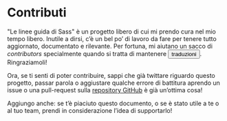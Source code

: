 
# Contributi

"Le linee guida di Sass" è un progetto libero di cui mi prendo cura nel mio tempo libero. Inutile a dirsi, c’è un bel po’ di lavoro da fare per tenere tutto aggiornato, documentato e rilevante. 
Per fortuna, mi aiutano un sacco di _contributors_ specialmente quando si tratta di mantenere  <button type="button" data-a11y-dialog-show="options-panel" class="link-like">traduzioni</button>. Ringraziamoli!

Ora, se ti senti di poter contribuire, sappi che già twittare riguardo questo progetto, passar parola o aggiustare qualche errore di battitura aprendo un issue o una pull-request sulla [repository GitHub](https://github.com/HugoGiraudel/sass-guidelines) è già un’ottima cosa!

Aggiungo anche: se t’è piaciuto questo documento, o se è stato utile a te o al tuo team, prendi in considerazione l’idea di supportarlo!
